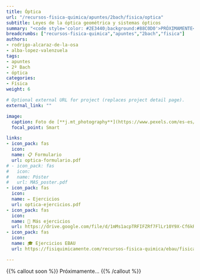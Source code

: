 ```yaml
---
title: Óptica
url: "/recursos-fisica-quimica/apuntes/2bach/fisica/optica"
subtitle: Leyes de la óptica geométrica y sistemas ópticos
summary: "<code style='color: #2E3440;background:#88C0D0'>PRÓXIMAMENTE</code> <br> Leyes de la óptica geométrica. Sistemas ópticos. El ojo humano. Instrumentos ópticos."
breadcrumbs: ["recursos-fisica-quimica","apuntes","2bach","fisica"]
authors:
- rodrigo-alcaraz-de-la-osa
- alba-lopez-valenzuela
tags:
- apuntes
- 2º Bach
- óptica
categories:
- Física
weight: 6

# Optional external URL for project (replaces project detail page).
external_link: ""

image:
  caption: Foto de [**j.mt_photography**](https://www.pexels.com/es-es/@j-mt_photography-628996) en [Pexels](https://www.pexels.com/es-es/)
  focal_point: Smart

links:
- icon_pack: fas
  icon:
  name: 📋 Formulario
  url: optica-formulario.pdf
# - icon_pack: fas
#   icon:
#   name: Póster
#   url: MAS_poster.pdf
- icon_pack: fas
  icon:
  name: ✏️ Ejercicios
  url: optica-ejercicios.pdf
- icon_pack: fas
  icon:
  name: 🔗 Más ejercicios
  url: https://drive.google.com/file/d/1mMs1acpTRFIFZRf7FlLr10Y9X-Cf6kRF/view
- icon_pack: fas
  icon:
  name: 🎓 Ejercicios EBAU
  url: https://fisiquimicamente.com/recursos-fisica-quimica/ebau/fisica/por-temas/optica/  

---
```


<!-- <iframe src="https://phet.colorado.edu/sims/html/bending-light/latest/bending-light_es.html" width="800" height="600" scrolling="no" allowfullscreen></iframe> -->

<!-- https://twitter.com/PhETsims/status/1512132655990525968 -->

<!-- https://animagraffs.com/human-eye/ -->

<!-- https://drive.google.com/drive/folders/1dHvRh2eIV_sq_rNYFG7hitgXkf7hhm9E -->

{{% callout soon %}}
Próximamente...
{{% /callout %}}
